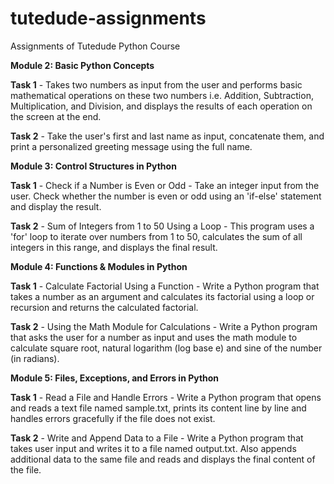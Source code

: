 # tutedude-assignments
Assignments of Tutedude Python Course

**Module 2: Basic Python Concepts**

**Task 1** - Takes two numbers as input from the user and performs basic mathematical operations on these two numbers i.e. Addition, Subtraction, Multiplication, and Division, and displays the results of each operation on the screen at the end.

**Task 2** - Take the user's first and last name as input, concatenate them, and print a personalized greeting message using the full name.



**Module 3: Control Structures in Python**

**Task 1** - Check if a Number is Even or Odd - Take an integer input from the user. Check whether the number is even or odd using an 'if-else' statement and display the result.

**Task 2** - Sum of Integers from 1 to 50 Using a Loop - This program uses a 'for' loop to iterate over numbers from 1 to 50, calculates the sum of all integers in this range, and displays the final result.


**Module 4: Functions & Modules in Python**

**Task 1** - Calculate Factorial Using a Function - Write a Python program that takes a number as an argument and calculates its factorial using a loop or recursion and returns the calculated factorial.

**Task 2** - Using the Math Module for Calculations - Write a Python program that asks the user for a number as input and uses the math module to calculate square root, natural logarithm (log base e) and sine of the number (in radians).

**Module 5: Files, Exceptions, and Errors in Python**

**Task 1** - Read a File and Handle Errors - Write a Python program that opens and reads a text file named sample.txt, prints its content line by line and handles errors gracefully if the file does not exist.

**Task 2** - Write and Append Data to a File - Write a Python program that takes user input and writes it to a file named output.txt. Also appends additional data to the same file and reads and displays the final content of the file.
